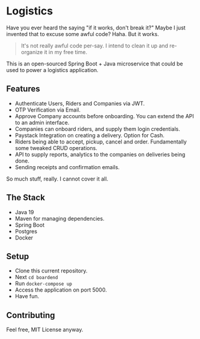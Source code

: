 # Logistics

Have you ever heard the saying "if it works, don't break it?" Maybe I just invented that to excuse some awful code? Haha. But it works.

> It's not really awful code per-say. I intend to clean it up and re-organize it in my free time.

This is an open-sourced Spring Boot + Java microservice that could be used to power a logistics application.


## Features

- Authenticate Users, Riders and Companies via JWT.
- OTP Verification via Email.
- Approve Company accounts before onboarding. You can extend the API to an admin interface.
- Companies can onboard riders, and supply them login credentials.
- Paystack Integration on creating a delivery. Option for Cash.
- Riders being able to accept, pickup, cancel and order. Fundamentally some tweaked CRUD operations.
- API to supply reports, analytics to the companies on deliveries being done.
- Sending receipts and confirmation emails.

So much stuff, really. I cannot cover it all.

## The Stack

- Java 19
- Maven for managing dependencies.
- Spring Boot
- Postgres
- Docker

## Setup

- Clone this current repository.
- Next `cd boardend`
- Run `docker-compose up`
- Access the application on port 5000.
- Have fun.

## Contributing

Feel free, MIT License anyway.